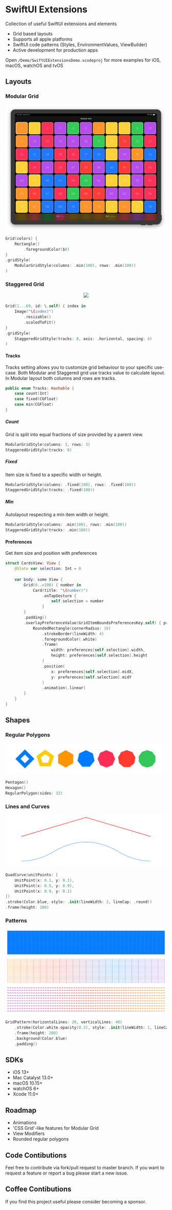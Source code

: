 # SwiftUI Extensions
Collection of useful SwiftUI extensions and elements

- Grid based layouts
- Supports all apple platforms
- SwiftUI code patterns (Styles, EnvironmentValues, ViewBuilder)
- Active development for production apps

Open `/Demo/SwiftUIExtensionsDemo.xcodeproj` for more examples for iOS, macOS, watchOS and tvOS

## Layouts

### Modular Grid
<center>
<img src="Resources/Layouts/modularGrid.png"/>
</center>

```swift
Grid(colors) {
    Rectangle()
        .foregroundColor($0)
}
.gridStyle(
    ModularGridStyle(columns: .min(100), rows: .min(100))
)
```

### Staggered Grid

<center>
<img src="Resources/Layouts/staggeredGrid.png"/>
</center>

```swift
Grid(1...69, id: \.self) { index in
    Image("\(index)")
        .resizable()
        .scaledToFit()
}
.gridStyle(
    StaggeredGridStyle(tracks: 8, axis: .horizontal, spacing: 4)
)
```

#### Tracks
Tracks setting allows you to customize grid behaviour to your specific use-case. Both Modular and Staggered grid use tracks value to calculate layout. In Modular layout both columns and rows are tracks.

```swift
public enum Tracks: Hashable {
    case count(Int)
    case fixed(CGFloat)
    case min(CGFloat)
}
```

##### Count
Grid is split into equal fractions of size provided by a parent view.

```swift
ModularGridStyle(columns: 3, rows: 3)
StaggeredGridStyle(tracks: 8)
```

##### Fixed
Item size is fixed to a specific width or height.
```swift
ModularGridStyle(columns: .fixed(100), rows: .fixed(100))
StaggeredGridStyle(tracks: .fixed(100))
```

##### Min
Autolayout respecting a min item width or height.
```swift
ModularGridStyle(columns: .min(100), rows: .min(100))
StaggeredGridStyle(tracks: .min(100))
```

#### Preferences
Get item size and position with preferences
```swift
struct CardsView: View {
    @State var selection: Int = 0
    
    var body: some View {
        Grid(0..<100) { number in
            Card(title: "\(number)")
                .onTapGesture {
                    self.selection = number
                }
        }
        .padding()
        .overlayPreferenceValue(GridItemBoundsPreferencesKey.self) { preferences in
            RoundedRectangle(cornerRadius: 16)
                .strokeBorder(lineWidth: 4)
                .foregroundColor(.white)
                .frame(
                    width: preferences[self.selection].width,
                    height: preferences[self.selection].height
                )
                .position(
                    x: preferences[self.selection].midX,
                    y: preferences[self.selection].midY
                )
                .animation(.linear)
        }
    }
}
```

## Shapes

### Regular Polygons
<center>
<img src="Resources/Shapes/regularRectangles.png"/>
</center>

```swift
Pentagon()
Hexagon()
RegularPolygon(sides: 32)
```

### Lines and Curves
<center>
<img src="Resources/Shapes/lines.png"/>
</center>

```swift
QuadCurve(unitPoints: [
    UnitPoint(x: 0.1, y: 0.1),
    UnitPoint(x: 0.5, y: 0.9),
    UnitPoint(x: 0.9, y: 0.1)
])
.stroke(Color.blue, style: .init(lineWidth: 2, lineCap: .round))
.frame(height: 200)
```

### Patterns
<center>
<img src="Resources/Shapes/patterns.png"/>
</center>

```swift
GridPattern(horizontalLines: 20, verticalLines: 40)
    .stroke(Color.white.opacity(0.3), style: .init(lineWidth: 1, lineCap: .round))
    .frame(height: 200)
    .background(Color.blue)
    .padding()
```

## SDKs
- iOS 13+
- Mac Catalyst 13.0+
- macOS 10.15+
- watchOS 6+
- Xcode 11.0+

## Roadmap
-  Animations
- 'CSS Grid'-like features for Modular Grid
- View Modifiers
- Rounded regular polygons

## Code Contibutions
Feel free to contribute via fork/pull request to master branch. If you want to request a feature or report a bug please start a new issue.

## Coffee Contibutions
If you find this project useful please consider becoming a sponsor.
